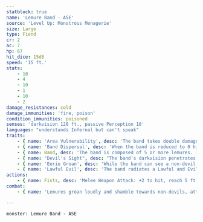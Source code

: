 ```yaml
---
statblock: true
name: 'Lemure Band - A5E'
source: 'Level Up: Monstrous Menagerie'
size: Large
type: Fiend
cr: 2
ac: 7
hp: 67
hit_dice: 15d8
speed: '15 ft.'
stats:
    - 10
    - 4
    - 10
    - 1
    - 10
    - 2
damage_resistances: cold
damage_immunities: 'fire, poison'
condition_immunities: poisoned
senses: 'darkvision 120 ft., passive Perception 10'
languages: "understands Infernal but can't speak"
traits:
    - { name: 'Area Vulnerability', desc: 'The band takes double damage from any effect that targets an area.' }
    - { name: 'Band Dispersal', desc: 'When the band is reduced to 0 hit points, it turns into 2 (1d4) lemures with 6 hit points each.' }
    - { name: Band, desc: 'The band is composed of 5 or more lemures. If it is subjected to a spell, attack, or other effect that affects only one target, it takes any damage but ignores other effects. It can share its space with Medium or smaller creatures or objects. The band can move through any opening large enough for one Medium creature without squeezing.' }
    - { name: "Devil's Sight", desc: "The band's darkvision penetrates magical darkness." }
    - { name: 'Eerie Groan', desc: 'While the band can see a non-devil within 100 feet, it emits a groan that is audible within 300 feet.' }
    - { name: 'Lawful Evil', desc: 'The band radiates a Lawful and Evil aura.' }
actions:
    - { name: Fists, desc: 'Melee Weapon Attack: +2 to hit, reach 5 ft., one target. Hit: 12 (5d4) bludgeoning damage.' }
combat:
    - { name: 'Lemures groan loudly and shamble towards non-devils, attacking with their fists once in range', desc: 'Although they are weak combatants, their groans warn and attract more powerful devils.' }

---
```

```statblock
monster: Lemure Band - A5E
```
